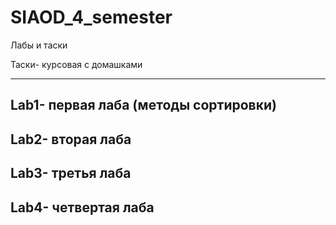 # SIAOD_4_semester
Лабы и таски

Таски- курсовая с домашками 

-----------------------------------------------
Lab1- первая лаба (методы сортировки)
-----------------------------------------------
Lab2- вторая лаба
-----------------------------------------------
Lab3- третья лаба
-----------------------------------------------
Lab4- четвертая лаба
-----------------------------------------------
